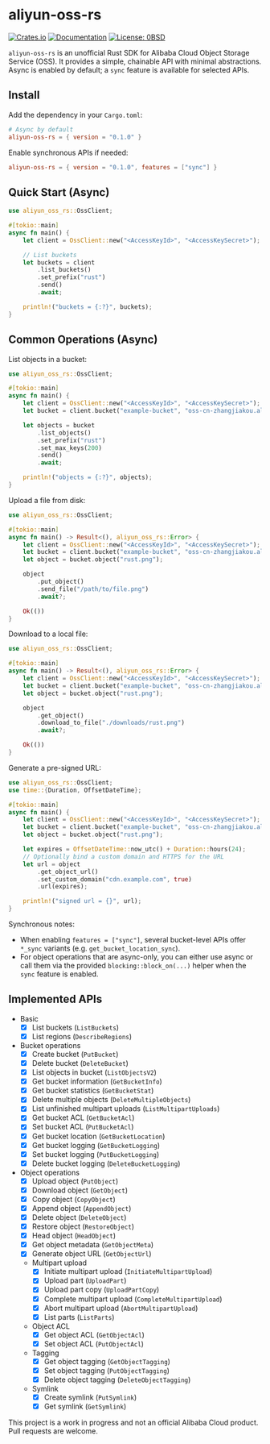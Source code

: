 # aliyun-oss-rs

[![Crates.io](https://img.shields.io/crates/v/aliyun-oss-rs)](https://crates.io/crates/aliyun-oss-rs)
[![Documentation](https://img.shields.io/badge/docs-latest-blue.svg)](https://docs.rs/aliyun-oss-rs)
[![License: 0BSD](https://img.shields.io/badge/license-0BSD-blue.svg)](LICENSE)

`aliyun-oss-rs` is an unofficial Rust SDK for Alibaba Cloud Object Storage Service (OSS).
It provides a simple, chainable API with minimal abstractions. Async is enabled by default; a `sync` feature is available for selected APIs.

## Install

Add the dependency in your `Cargo.toml`:

```toml
# Async by default
aliyun-oss-rs = { version = "0.1.0" }
```

Enable synchronous APIs if needed:

```toml
aliyun-oss-rs = { version = "0.1.0", features = ["sync"] }
```

## Quick Start (Async)

```rust
use aliyun_oss_rs::OssClient;

#[tokio::main]
async fn main() {
    let client = OssClient::new("<AccessKeyId>", "<AccessKeySecret>");

    // List buckets
    let buckets = client
        .list_buckets()
        .set_prefix("rust")
        .send()
        .await;

    println!("buckets = {:?}", buckets);
}
```

## Common Operations (Async)

List objects in a bucket:

```rust
use aliyun_oss_rs::OssClient;

#[tokio::main]
async fn main() {
    let client = OssClient::new("<AccessKeyId>", "<AccessKeySecret>");
    let bucket = client.bucket("example-bucket", "oss-cn-zhangjiakou.aliyuncs.com");

    let objects = bucket
        .list_objects()
        .set_prefix("rust")
        .set_max_keys(200)
        .send()
        .await;

    println!("objects = {:?}", objects);
}
```

Upload a file from disk:

```rust
use aliyun_oss_rs::OssClient;

#[tokio::main]
async fn main() -> Result<(), aliyun_oss_rs::Error> {
    let client = OssClient::new("<AccessKeyId>", "<AccessKeySecret>");
    let bucket = client.bucket("example-bucket", "oss-cn-zhangjiakou.aliyuncs.com");
    let object = bucket.object("rust.png");

    object
        .put_object()
        .send_file("/path/to/file.png")
        .await?;

    Ok(())
}
```

Download to a local file:

```rust
use aliyun_oss_rs::OssClient;

#[tokio::main]
async fn main() -> Result<(), aliyun_oss_rs::Error> {
    let client = OssClient::new("<AccessKeyId>", "<AccessKeySecret>");
    let bucket = client.bucket("example-bucket", "oss-cn-zhangjiakou.aliyuncs.com");
    let object = bucket.object("rust.png");

    object
        .get_object()
        .download_to_file("./downloads/rust.png")
        .await?;

    Ok(())
}
```

Generate a pre-signed URL:

```rust
use aliyun_oss_rs::OssClient;
use time::{Duration, OffsetDateTime};

#[tokio::main]
async fn main() {
    let client = OssClient::new("<AccessKeyId>", "<AccessKeySecret>");
    let bucket = client.bucket("example-bucket", "oss-cn-zhangjiakou.aliyuncs.com");
    let object = bucket.object("rust.png");

    let expires = OffsetDateTime::now_utc() + Duration::hours(24);
    // Optionally bind a custom domain and HTTPS for the URL
    let url = object
        .get_object_url()
        .set_custom_domain("cdn.example.com", true)
        .url(expires);

    println!("signed url = {}", url);
}
```

Synchronous notes:

- When enabling `features = ["sync"]`, several bucket-level APIs offer `*_sync` variants (e.g. `get_bucket_location_sync`).
- For object operations that are async-only, you can either use async or call them via the provided `blocking::block_on(...)` helper when the `sync` feature is enabled.

## Implemented APIs

- Basic
  - [x] List buckets (`ListBuckets`)
  - [x] List regions (`DescribeRegions`)

- Bucket operations
  - [x] Create bucket (`PutBucket`)
  - [x] Delete bucket (`DeleteBucket`)
  - [x] List objects in bucket (`ListObjectsV2`)
  - [x] Get bucket information (`GetBucketInfo`)
  - [x] Get bucket statistics (`GetBucketStat`)
  - [x] Delete multiple objects (`DeleteMultipleObjects`)
  - [x] List unfinished multipart uploads (`ListMultipartUploads`)
  - [x] Get bucket ACL (`GetBucketAcl`)
  - [x] Set bucket ACL (`PutBucketAcl`)
  - [x] Get bucket location (`GetBucketLocation`)
  - [x] Get bucket logging (`GetBucketLogging`)
  - [x] Set bucket logging (`PutBucketLogging`)
  - [x] Delete bucket logging (`DeleteBucketLogging`)

- Object operations
  - [x] Upload object (`PutObject`)
  - [x] Download object (`GetObject`)
  - [x] Copy object (`CopyObject`)
  - [x] Append object (`AppendObject`)
  - [x] Delete object (`DeleteObject`)
  - [x] Restore object (`RestoreObject`)
  - [x] Head object (`HeadObject`)
  - [x] Get object metadata (`GetObjectMeta`)
  - [x] Generate object URL (`GetObjectUrl`)
  - Multipart upload
    - [x] Initiate multipart upload (`InitiateMultipartUpload`)
    - [x] Upload part (`UploadPart`)
    - [x] Upload part copy (`UploadPartCopy`)
    - [x] Complete multipart upload (`CompleteMultipartUpload`)
    - [x] Abort multipart upload (`AbortMultipartUpload`)
    - [x] List parts (`ListParts`)
  - Object ACL
    - [x] Get object ACL (`GetObjectAcl`)
    - [x] Set object ACL (`PutObjectAcl`)
  - Tagging
    - [x] Get object tagging (`GetObjectTagging`)
    - [x] Set object tagging (`PutObjectTagging`)
    - [x] Delete object tagging (`DeleteObjectTagging`)
  - Symlink
    - [x] Create symlink (`PutSymlink`)
    - [x] Get symlink (`GetSymlink`)

This project is a work in progress and not an official Alibaba Cloud product.
Pull requests are welcome.
